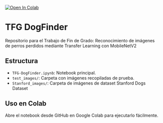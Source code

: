 [![Open In Colab](https://colab.research.google.com/assets/colab-badge.svg)](https://colab.research.google.com/github/dasniela/TFG-DogFinder/blob/main/TFG-DogFinder.ipynb)

# TFG DogFinder

Repositorio para el Trabajo de Fin de Grado: Reconocimiento de imágenes de perros perdidos mediante Transfer Learning con MobileNetV2

## Estructura
- `TFG-DogFinder.ipynb`: Notebook principal.
- `test_images/`: Carpeta con imágenes recopiladas de prueba.
- `Stanford_images/`: Carpeta de imágenes de dataset Stanford Dogs Dataset

## Uso en Colab
Abre el notebook desde GitHub en Google Colab para ejecutarlo fácilmente.
